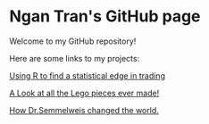 # Ngan Tran's GitHub page

Welcome to my GitHub repository!

Here are some links to my projects:

<a href="https://numbermuncher11.github.io/statistical-edge-for-futures-trading/">Using R to find a statistical edge in trading </a>

<a href="https://numbermuncher11.github.io/Lego/"> A Look at all the Lego pieces ever made! </a>

<a href="https://numbermuncher11.github.io/Discovery_of_handwashing/"> How Dr.Semmelweis changed the world. </a>
